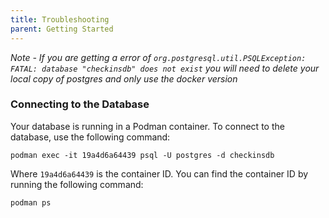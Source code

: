 ```yaml
---
title: Troubleshooting
parent: Getting Started
---
```


_Note - If you are getting a error of
`org.postgresql.util.PSQLException: FATAL: database "checkinsdb" does not exist`
you will need to delete your local copy of postgres and only use the docker version_

### Connecting to the Database

Your database is running in a Podman container. To connect to the database, use the following command:

```shell
podman exec -it 19a4d6a64439 psql -U postgres -d checkinsdb
```

Where `19a4d6a64439` is the container ID. You can find the container ID by running the following command:

```shell
podman ps
```

